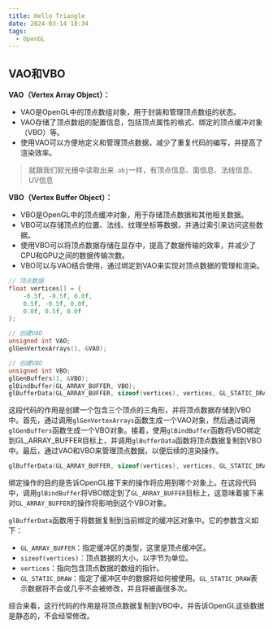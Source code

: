 ```yaml
---
title: Hello Triangle
date: 2024-03-14 18:34
tags:
  - OpenGL
---
```

## VAO和VBO

**VAO（Vertex Array Object）：**

- VAO是OpenGL中的顶点数组对象，用于封装和管理顶点数组的状态。
- VAO存储了顶点数组的配置信息，包括顶点属性的格式、绑定的顶点缓冲对象（VBO）等。
- 使用VAO可以方便地定义和管理顶点数据，减少了重复代码的编写，并提高了渲染效率。

>就跟我们软光栅中读取出来`.obj`一样，有顶点信息、面信息、法线信息、UV信息

**VBO（Vertex Buffer Object）：**

- VBO是OpenGL中的顶点缓冲对象，用于存储顶点数据和其他相关数据。
- VBO可以存储顶点的位置、法线、纹理坐标等数据，并通过索引来访问这些数据。
- 使用VBO可以将顶点数据存储在显存中，提高了数据传输的效率，并减少了CPU和GPU之间的数据传输次数。
- VBO可以与VAO结合使用，通过绑定到VAO来实现对顶点数据的管理和渲染。

```C++
// 顶点数据
float vertices[] = {
    -0.5f, -0.5f, 0.0f,
    0.5f, -0.5f, 0.0f,
    0.0f, 0.5f, 0.0f
};

// 创建VAO
unsigned int VAO;
glGenVertexArrays(1, &VAO);

// 创建VBO
unsigned int VBO;
glGenBuffers(1, &VBO);
glBindBuffer(GL_ARRAY_BUFFER, VBO);
glBufferData(GL_ARRAY_BUFFER, sizeof(vertices), vertices, GL_STATIC_DRAW);
```

这段代码的作用是创建一个包含三个顶点的三角形，并将顶点数据存储到VBO中。首先，通过调用`glGenVertexArrays`函数生成一个VAO对象，然后通过调用`glGenBuffers`函数生成一个VBO对象。接着，使用`glBindBuffer`函数将VBO绑定到GL_ARRAY_BUFFER目标上，并调用`glBufferData`函数将顶点数据复制到VBO中。最后，通过VAO和VBO来管理顶点数据，以便后续的渲染操作。

```C++
glBufferData(GL_ARRAY_BUFFER, sizeof(vertices), vertices, GL_STATIC_DRAW);
```
  
绑定操作的目的是告诉OpenGL接下来的操作将应用到哪个对象上。在这段代码中，调用`glBindBuffer`将VBO绑定到了`GL_ARRAY_BUFFER`目标上，这意味着接下来对`GL_ARRAY_BUFFER`的操作将影响到这个VBO对象。

`glBufferData`函数用于将数据复制到当前绑定的缓冲区对象中。它的参数含义如下：

- `GL_ARRAY_BUFFER`：指定缓冲区的类型，这里是顶点缓冲区。
- `sizeof(vertices)`：顶点数据的大小，以字节为单位。
- `vertices`：指向包含顶点数据的数组的指针。
- `GL_STATIC_DRAW`：指定了缓冲区中的数据将如何被使用。`GL_STATIC_DRAW`表示数据将不会或几乎不会被修改，并且将被画很多次。

综合来看，这行代码的作用是将顶点数据复制到VBO中，并告诉OpenGL这些数据是静态的，不会经常修改。



